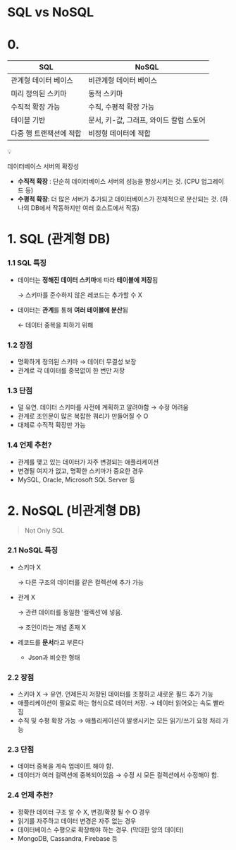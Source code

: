 # SQL vs NoSQL

# 0.

| SQL | NoSQL |
| --- | --- |
| 관계형 데이터 베이스 | 비관계형 데이터 베이스 |
| 미리 정의된 스키마 | 동적 스키마 |
| 수직적 확장 가능 | 수직, 수평적 확장 가능 |
| 테이블 기반 | 문서, 키-값, 그래프, 와이드 칼럼 스토어 |
| 다중 행 트랜잭션에 적합 | 비정형 데이터에 적합 |

<aside>
💡

데이터베이스 서버의 확장성

- **수직적 확장** : 단순히 데이터베이스 서버의 성능을 향상시키는 것. (CPU 업그레이드 등)
- **수평적 확장**: 더 많은 서버가 추가되고 데이터베이스가 전체적으로 분산되는 것. (하나의 DB에서 작동하지만 여러 호스트에서 작동)
</aside>

# 1. SQL (관계형 DB)

### 1.1 SQL 특징

- 데이터는 **정해진 데이터 스키마**에 따라 **테이블에 저장**됨
    
    → 스키마를 준수하지 않은 레코드는 추가할 수 X
    
- 데이터는 **관계**를 통해 **여러 테이블에 분산**됨
    
    ← 데이터 중복을 피하기 위해
    

### 1.2 장점

- 명확하게 정의된 스키마 → 데이터 무결성 보장
- 관계로 각 데이터를 중복없이 한 번만 저장

### 1.3 단점

- 덜 유연. 데이터 스키마를 사전에 계획하고 알려야함 → 수정 어려움
- 관계로 조인문이 많은 복잡한 쿼리가 만들어질 수 O
- 대체로 수직적 확장만 가능

### 1.4 언제 추천?

- 관계를 맺고 있는 데이터가 자주 변경되는 애플리케이션
- 변경될 여지가 없고, 명확한 스키마가 중요한 경우
- MySQL, Oracle, Microsoft SQL Server 등

# 2. NoSQL (비관계형 DB)

> Not Only SQL
> 

### 2.1 NoSQL 특징

- 스키마 X
    
    → 다른 구조의 데이터를 같은 컬렉션에 추가 가능
    
- 관계 X
    
    → 관련 데이터를 동일한 ‘컬렉션’에 넣음.
    
    → 조인이라는 개념 존재 X
    
- 레코드를 **문서**라고 부른다
    - Json과 비슷한 형태

### 2.2 장점

- 스키마 X → 유연. 언제든지 저장된 데이터를 조정하고 새로운 필드 추가 가능
- 애플리케이션이 필요로 하는 형식으로 데이터 저장. → 데이터 읽어오는 속도 빨라짐
- 수직 및 수평 확장 가능 → 애플리케이션이 발생시키는 모든 읽기/쓰기 요청 처리 가능

### 2.3 단점

- 데이터 중복을 계속 업데이트 해야 함.
- 데이터가 여러 컬렉션에 중복되어있음 → 수정 시 모든 컬렉션에서 수정해야 함.

### 2.4 언제 추천?

- 정확한 데이터 구조 알 수 X, 변경/확장 될 수  O 경우
- 읽기를 자주하고 데이터 변경은 자주 없는 경우
- 데이터베이스 수평으로 확장해야 하는 경우. (막대한 양의 데이터)
- MongoDB, Cassandra, Firebase 등

